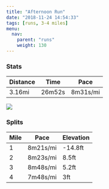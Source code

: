 ```yaml
---
title: "Afternoon Run"
date: "2018-11-24 14:54:33"
tags: [runs, 3-4 miles]
menu:
  nav:
    parent: "runs"
    weight: 130
---
```


### Stats

| Distance | Time | Pace |
|----------|------|------|
|3.16mi|26m52s|8m31s/mi|

<img src='https://maps.googleapis.com/maps/api/staticmap?maptype=roadmap&path=enc:axjeIphyL~@e@_@_EfBnQjFnLtH`DrJbPxGzUlGxf@k@aBv@zRkApg@VaHzA_B_Bun@j@vAsIei@gEqR_L}P_DIkDoEuKy]tBdD&key=AIzaSyC1MId7bFpkLXNAaYhBSTb8jLyiSqzbDtM&size=800x800&markers=color:yellow|label:S|53.47217,-2.26457&markers=color:green|label:F|53.47201999999999,-2.26424'>

### Splits

| Mile | Pace | Elevation |
|------|------|-----------|
|1|8m21s/mi|-14.8ft|
|2|8m23s/mi|8.5ft|
|3|8m48s/mi|5.2ft|
|4|7m48s/mi|3ft|
